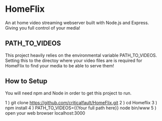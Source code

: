 # HomeFlix
An at home video streaming webserver built with Node.js and Express. Giving you full control of your media!

## PATH_TO_VIDEOS
This project heavily relies on the environmental variable PATH_TO_VIDEOS. Setting this to the directoy where your video files are is required for HomeFlix to find your media to be able to serve them!

## How to Setup
You will need npm and Node in order to get this project to run.

1 ) git clone https://github.com/criticalfault/HomeFlix.git
2 ) cd Homeflix
3 ) npm install
4 ) PATH_TO_VIDEOS={{Your full path here}} node bin/www
5 ) open your web browser localhost:3000